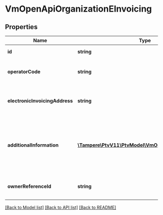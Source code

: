# VmOpenApiOrganizationEInvoicing

## Properties
Name | Type | Description | Notes
------------ | ------------- | ------------- | -------------
**id** | **string** | Gets or sets the identifier. | [optional] 
**operatorCode** | **string** | Operator code. (Max.Length: 110). | [optional] 
**electronicInvoicingAddress** | **string** | Electronic invoicing address (Max.Length: 110). | [optional] 
**additionalInformation** | [**\Tampere\PtvV11\PtvModel\VmOpenApiLanguageItem[]**](VmOpenApiLanguageItem.md) | Localized list of additional information for electronic invoicing address. (Max.Length: 150). | [optional] 
**ownerReferenceId** | **string** | Gets or sets the owner reference identifier. | [optional] 

[[Back to Model list]](../../README.md#documentation-for-models) [[Back to API list]](../../README.md#documentation-for-api-endpoints) [[Back to README]](../../README.md)

